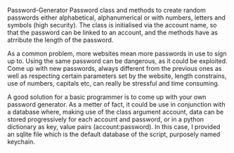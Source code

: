 Password-Generator
Password class and methods to create random passwords either alphabetical, alphanumerical or with numbers, letters and symbols (high security). The class is initialised via the account name, so that the password can be linked to an account, and the methods have as atrribute the length of the password.

As a common problem, more websites mean more passwords in use to sign up to. Using the same password can be dangerous, as it could be exploited. Come up with new passwords, always different from the previous ones as well as respecting certain parameters set by the website, length constrains, use of numbers, capitals etc, can really be stressful and time consuming.

A good solution for a basic programmer is to come up with your own password generator. As a metter of fact, it could be use in conjunction with a database where, making use of the class argument account, data can be stored progressively for each account and password, or in a python dictionary as key, value pairs (account:password). In this case, I provided an sqlite file which is the default database of the script, purposely named keychain. 
